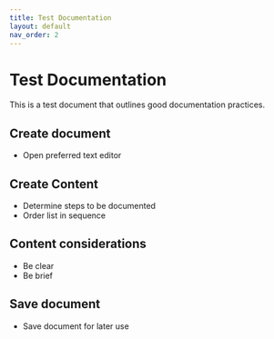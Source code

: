 ```yaml
---
title: Test Documentation
layout: default
nav_order: 2
---
```


# Test Documentation 
This is a test document that outlines good documentation practices.


## Create document
* Open preferred text editor

## Create Content
* Determine steps to be documented
* Order list in sequence

## Content considerations
* Be clear
* Be brief

## Save document
* Save document for later use